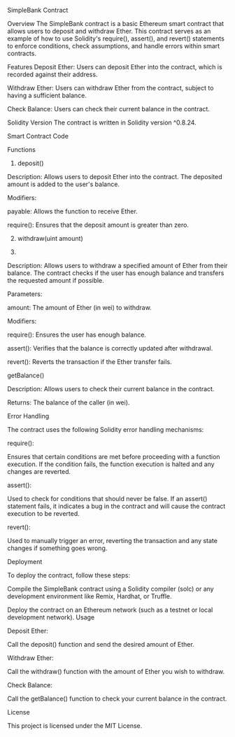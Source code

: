 SimpleBank Contract


Overview
The SimpleBank contract is a basic Ethereum smart contract that allows users to deposit and withdraw Ether. This contract serves as an example of how to use Solidity's require(), assert(), and revert() statements to enforce conditions, check assumptions, and handle errors within smart contracts.


Features
Deposit Ether: Users can deposit Ether into the contract, which is recorded against their address.


Withdraw Ether: Users can withdraw Ether from the contract, subject to having a sufficient balance.


Check Balance: Users can check their current balance in the contract.


Solidity Version
The contract is written in Solidity version ^0.8.24.

Smart Contract Code



Functions


1. deposit()

   
Description: Allows users to deposit Ether into the contract. The deposited amount is added to the user's balance.


Modifiers:


payable: Allows the function to receive Ether.


require(): Ensures that the deposit amount is greater than zero.


2. withdraw(uint amount)

3. 
Description: Allows users to withdraw a specified amount of Ether from their balance. The contract checks if the user has enough balance and transfers the requested amount if possible.


Parameters:


amount: The amount of Ether (in wei) to withdraw.


Modifiers:


require(): Ensures the user has enough balance.


assert(): Verifies that the balance is correctly updated after withdrawal.


revert(): Reverts the transaction if the Ether transfer fails.


getBalance()

   
Description: Allows users to check their current balance in the contract.


Returns: The balance of the caller (in wei).


Error Handling


The contract uses the following Solidity error handling mechanisms:


require():


Ensures that certain conditions are met before proceeding with a function execution. If the condition fails, the function execution is halted and any changes are reverted.


assert():


Used to check for conditions that should never be false. If an assert() statement fails, it indicates a bug in the contract and will cause the contract execution to be reverted.


revert():


Used to manually trigger an error, reverting the transaction and any state changes if something goes wrong.


Deployment


To deploy the contract, follow these steps:


Compile the SimpleBank contract using a Solidity compiler (solc) or any development environment like Remix, Hardhat, or Truffle.


Deploy the contract on an Ethereum network (such as a testnet or local development network).
Usage


Deposit Ether:


Call the deposit() function and send the desired amount of Ether.


Withdraw Ether:


Call the withdraw() function with the amount of Ether you wish to withdraw.


Check Balance:


Call the getBalance() function to check your current balance in the contract.


License


This project is licensed under the MIT License.

